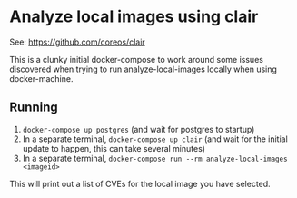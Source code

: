 # Analyze local images using clair
See: https://github.com/coreos/clair

This is a clunky initial docker-compose to work around some issues discovered when trying to run analyze-local-images locally when using docker-machine.

## Running

1. `docker-compose up postgres` (and wait for postgres to startup)
2. In a separate terminal, `docker-compose up clair` (and wait for the initial update to happen, this can take several minutes)
3. In a separate terminal, `docker-compose run --rm analyze-local-images <imageid>`

This will print out a list of CVEs for the local image you have selected.
